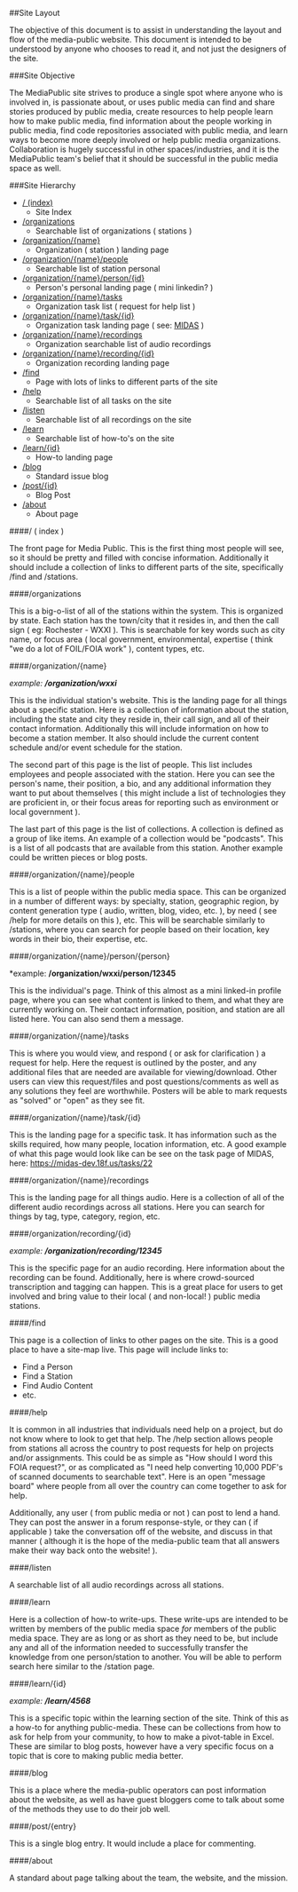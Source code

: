 ##Site Layout

The objective of this document is to assist in understanding the layout and
flow of the media-public website.  This document is intended to be understood
by anyone who chooses to read it, and not just the designers of the site.

###Site Objective

The MediaPublic site strives to produce a single spot where anyone who is
involved in, is passionate about, or uses public media can find and share stories produced by public media, create resources to help people learn how to make public media, find information about the people working in public media, find code repositories associated with public media,
and learn ways to become more deeply involved or help public media organizations.  Collaboration is hugely
successful in other spaces/industries, and it is the MediaPublic team's
belief that it should be successful in the public media space as well.

###Site Hierarchy

- [/ (index)](site-layout.md#--index-)
    - Site Index
- [/organizations](site-layout.md#organizations)
    - Searchable list of organizations ( stations )
- [/organization/{name}](site-layout.md#organizationname)
    - Organization ( station ) landing page
- [/organization/{name}/people](site-layout.md#organizationnamepeople)
    - Searchable list of station personal
- [/organization/{name}/person/{id}](site-layout.md#organizationnamepersonperson)
    - Person's personal landing page ( mini linkedin? )
- [/organization/{name}/tasks](site-layout.md#organizationnametasks)
    - Organization task list ( request for help list )
- [/organization/{name}/task/{id}](site-layout.md#organizationnametaskid)
    - Organization task landing page ( see: [MIDAS](https://midas-dev.18f.us/tasks/22) )
- [/organization/{name}/recordings](site-layout.md#organizationnamerecordings)
    - Organization searchable list of audio recordings
- [/organization/{name}/recording/{id}](site-layout.md#organizationrecordingid)
    - Organization recording landing page
- [/find](site-layout.md#find)
    - Page with lots of links to different parts of the site
- [/help](site-layout.md#help)
    - Searchable list of all tasks on the site
- [/listen](site-layout.md#listen)
    - Searchable list of all recordings on the site
- [/learn](site-layout.md#learntopic)
    - Searchable list of how-to's on the site
- [/learn/{id}](site-layout.md#learnid)
    - How-to landing page
- [/blog](site-layout.md#blog)
    - Standard issue blog
- [/post/{id}](site-layout.md#postentry)
    - Blog Post
- [/about](site-layout.md#about)
    - About page

####/ ( index )

The front page for Media Public.  This is the first thing most people will see, so
it should be pretty and filled with concise information.  Additionally it
should include a collection of links to different parts of the site, 
specifically /find and /stations.



####/organizations

This is a big-o-list of all of the stations within the system.  This is 
organized by state.  Each station has the town/city that it resides in, and
then the call sign ( eg: Rochester - WXXI ).  This is searchable for key
words such as city name, or focus area ( local government, environmental, 
expertise ( think "we do a lot of FOIL/FOIA work" ), content types, etc.



####/organization/{name}

*example: **/organization/wxxi***

This is the individual station's website.  This is the landing page for all
things about a specific station.  Here is a collection of information about
the station, including the state and city they reside in, their call sign,
and all of their contact information.  Additionally this will include 
information on how to become a station member.  It also should include the 
current content schedule and/or event schedule for the station.

The second part of this page is the list of people.  This list includes 
employees and people associated with the station.  Here you can see the
person's name, their position, a bio, and any additional information they
want to put about themselves ( this might include a list of technologies they
are proficient in, or their focus areas for reporting such as environment or
local government ).

The last part of this page is the list of collections.  A collection is
defined as a group of like items.  An example of a collection would be 
"podcasts".  This is a list of all podcasts that are available from this
station.  Another example could be written pieces or blog posts.



####/organization/{name}/people

This is a list of people within the public media space.  This can be organized
in a number of different ways: by specialty, station, geographic region, by
content generation type ( audio, written, blog, video, etc. ), by need ( see
/help for more details on this ), etc.  This will be searchable similarly to
/stations, where you can search for people based on their location, key words
in their bio, their expertise, etc.



####/organization/{name}/person/{person}

*example: **/organization/wxxi/person/12345**

This is the individual's page.  Think of this almost as a mini linked-in
profile page, where you can see what content is linked to them, and what 
they are currently working on.  Their contact information, position, and
station are all listed here.  You can also send them a message.



####/organization/{name}/tasks

This is where you would view, and respond ( or ask for clarification ) a
request for help.  Here the request is outlined by the poster, and any 
additional files that are needed are available for viewing/download. Other
users can view this request/files and post questions/comments as well as
any solutions they feel are worthwhile.  Posters will be able to mark 
requests as "solved" or "open" as they see fit.


####/organization/{name}/task/{id}

This is the landing page for a specific task.  It has information such as 
the skills required, how many people, location information, etc.  A good
example of what this page would look like can be see on the task page of
MIDAS, here: https://midas-dev.18f.us/tasks/22


####/organization/{name}/recordings

This is the landing page for all things audio.  Here is a collection of all of
the different audio recordings across all stations.  Here you can search for
things by tag, type, category, region, etc.



####/organization/recording/{id}

*example: **/organization/recording/12345***

This is the specific page for an audio recording.  Here information about the 
recording can be found.  Additionally, here is where crowd-sourced 
transcription and tagging can happen.  This is a great place for users to get
involved and bring value to their local ( and non-local! ) public media
stations.



####/find

This page is a collection of links to other pages on the site.  This is a
good place to have a site-map live.  This page will include links to:

 - Find a Person
 - Find a Station
 - Find Audio Content
 - etc.



####/help

It is common in all industries that individuals need help on a project, but do
not know where to look to get that help.  The /help section allows people from 
stations all across the country to post requests for help on projects and/or 
assignments.  This could be as simple as "How should I word this FOIA
request?", or as complicated as "I need help converting 10,000 PDF's of scanned
documents to searchable text".  Here is an open "message board" where people
from all over the country can come together to ask for help.

Additionally, any user ( from public media or not ) can post to lend a hand.
They can post the answer in a forum response-style, or they can ( if applicable
) take the conversation off of the website, and discuss in that manner ( 
although it is the hope of the media-public team that all answers make their
way back onto the website! ). 


####/listen

A searchable list of all audio recordings across all stations.


####/learn

Here is a collection of how-to write-ups.  These write-ups are intended to be
written by members of the public media space *for* members of the public media
space.  They are as long or as short as they need to be, but include any and 
all of the information needed to successfully transfer the knowledge from one
person/station to another.  You will be able to perform search here similar
to the /station page.



####/learn/{id}

*example: **/learn/4568***

This is a specific topic within the learning section of the site.  Think of 
this as a how-to for anything public-media.  These can be collections from how
to ask for help from your community, to how to make a pivot-table in Excel.
These are similar to blog posts, however have a very specific focus on a topic
that is core to making public media better.



####/blog

This is a place where the media-public operators can post information about
the website, as well as have guest bloggers come to talk about some of the
methods they use to do their job well.



####/post/{entry}

This is a single blog entry.  It would include a place for commenting.



####/about

A standard about page talking about the team, the website, and the mission.



